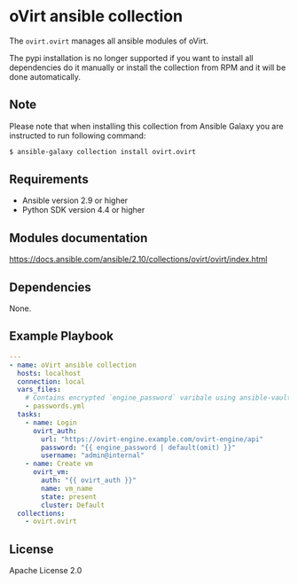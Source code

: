 oVirt ansible collection
====================================

The `ovirt.ovirt` manages all ansible modules of oVirt.

The pypi installation is no longer supported if you want
to install all dependencies do it manually or install the
collection from RPM and it will be done automatically.

Note
----
Please note that when installing this collection from Ansible Galaxy you are instructed to run following command:

```bash
$ ansible-galaxy collection install ovirt.ovirt
```


Requirements
------------

 * Ansible version 2.9 or higher
 * Python SDK version 4.4 or higher

Modules documentation
--------------
https://docs.ansible.com/ansible/2.10/collections/ovirt/ovirt/index.html

Dependencies
------------

None.

Example Playbook
----------------

```yaml
---
- name: oVirt ansible collection
  hosts: localhost
  connection: local
  vars_files:
    # Contains encrypted `engine_password` varibale using ansible-vault
    - passwords.yml
  tasks:
    - name: Login
      ovirt_auth:
        url: "https://ovirt-engine.example.com/ovirt-engine/api"
        password: "{{ engine_password | default(omit) }}"
        username: "admin@internal"
    - name: Create vm
      ovirt_vm:
        auth: "{{ ovirt_auth }}"
        name: vm_name
        state: present
        cluster: Default
  collections:
    - ovirt.ovirt
```
License
-------

Apache License 2.0
